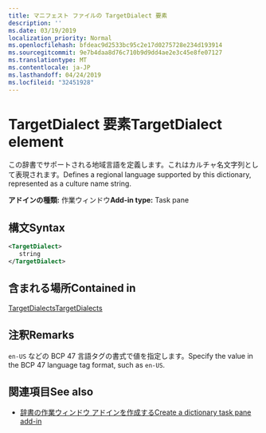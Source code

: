 ```yaml
---
title: マニフェスト ファイルの TargetDialect 要素
description: ''
ms.date: 03/19/2019
localization_priority: Normal
ms.openlocfilehash: bfdeac9d2533bc95c2e17d0275728e234d193914
ms.sourcegitcommit: 9e7b4daa8d76c710b9d9dd4ae2e3c45e8fe07127
ms.translationtype: MT
ms.contentlocale: ja-JP
ms.lasthandoff: 04/24/2019
ms.locfileid: "32451928"
---
```

# <a name="targetdialect-element"></a><span data-ttu-id="5fa63-102">TargetDialect 要素</span><span class="sxs-lookup"><span data-stu-id="5fa63-102">TargetDialect element</span></span>

<span data-ttu-id="5fa63-103">この辞書でサポートされる地域言語を定義します。これはカルチャ名文字列として表現されます。</span><span class="sxs-lookup"><span data-stu-id="5fa63-103">Defines a regional language supported by this dictionary, represented as a culture name string.</span></span>

<span data-ttu-id="5fa63-104">**アドインの種類:** 作業ウィンドウ</span><span class="sxs-lookup"><span data-stu-id="5fa63-104">**Add-in type:** Task pane</span></span>

## <a name="syntax"></a><span data-ttu-id="5fa63-105">構文</span><span class="sxs-lookup"><span data-stu-id="5fa63-105">Syntax</span></span>

```XML
<TargetDialect>
   string 
</TargetDialect>
```

## <a name="contained-in"></a><span data-ttu-id="5fa63-106">含まれる場所</span><span class="sxs-lookup"><span data-stu-id="5fa63-106">Contained in</span></span>

[<span data-ttu-id="5fa63-107">TargetDialects</span><span class="sxs-lookup"><span data-stu-id="5fa63-107">TargetDialects</span></span>](targetdialects.md)

## <a name="remarks"></a><span data-ttu-id="5fa63-108">注釈</span><span class="sxs-lookup"><span data-stu-id="5fa63-108">Remarks</span></span>

<span data-ttu-id="5fa63-109">`en-US` などの BCP 47 言語タグの書式で値を指定します。</span><span class="sxs-lookup"><span data-stu-id="5fa63-109">Specify the value in the BCP 47 language tag format, such as  `en-US`.</span></span>

## <a name="see-also"></a><span data-ttu-id="5fa63-110">関連項目</span><span class="sxs-lookup"><span data-stu-id="5fa63-110">See also</span></span>

- [<span data-ttu-id="5fa63-111">辞書の作業ウィンドウ アドインを作成する</span><span class="sxs-lookup"><span data-stu-id="5fa63-111">Create a dictionary task pane add-in</span></span>](/office/dev/add-ins/word/dictionary-task-pane-add-ins)
    
